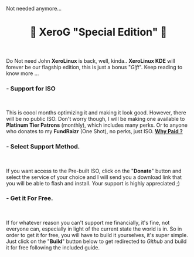 Not needed anymore...

# <center>🎉 XeroG "Special Edition" 🎉</center><br />

Do Not need John **XeroLinux** is back, well, kinda.. **XeroLinux KDE** will forever be our flagship edition, this is just a bonus "*Gift*". Keep reading to know more ...
<br />

### - Support for ISO
<br />

This is coool months optimizing it and making it look good. However, there will be no public ISO. Don't worry though, I will be making one available to **Platinum Tier Patrons** (monthly), which includes many perks. Or to anyone who donates to my **FundRaizr** (One Shot), no perks, just ISO. <a href="https://github.com/xerolinux/xero_g_iso/blob/main/support.md" target="_blank" rel="noreferrer"> **Why Paid ?** </a><br />

### - Select Support Method.
<br />

If you want access to the Pre-built ISO, click on the "**Donate**" button and select the service of your choice and I will send you a download link that you will be able to flash and install. Your support is highly appreciated ;)<br />

### - Get it For Free.
<br />

If for whatever reason you can't support me financially, it's fine, not everyone can, especially in light of the current state the world is in. So in order to get it for free, you will have to build it yourselves, it's super simple. Just click on the "**Build**" button below to get redirected to *Github* and build it for free following the included guide.
